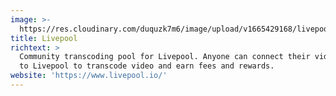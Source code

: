 ```yaml
---
image: >-
  https://res.cloudinary.com/duquzk7m6/image/upload/v1665429168/livepool_k8vutx.png
title: Livepool
richtext: >
  Community transcoding pool for Livepool. Anyone can connect their video cards
  to Livepool to transcode video and earn fees and rewards.
website: 'https://www.livepool.io/'
---
```


